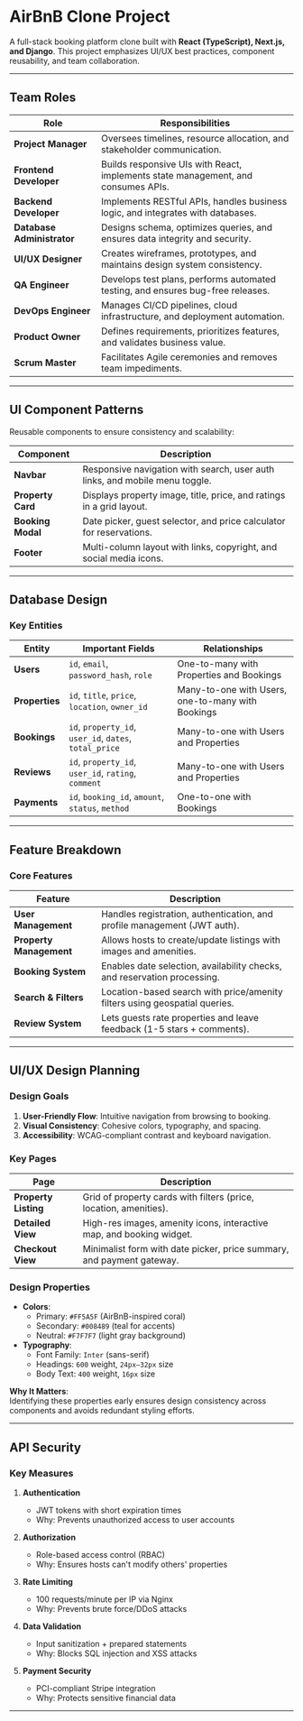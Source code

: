 # AirBnB Clone Project

A full-stack booking platform clone built with **React (TypeScript), Next.js, and Django**. This project emphasizes UI/UX best practices, component reusability, and team collaboration.

---

## Team Roles

| Role                      | Responsibilities                                                                 |
|---------------------------|---------------------------------------------------------------------------------|
| **Project Manager**       | Oversees timelines, resource allocation, and stakeholder communication.         |
| **Frontend Developer**    | Builds responsive UIs with React, implements state management, and consumes APIs.|
| **Backend Developer**     | Implements RESTful APIs, handles business logic, and integrates with databases. |
| **Database Administrator**| Designs schema, optimizes queries, and ensures data integrity and security.     |
| **UI/UX Designer**        | Creates wireframes, prototypes, and maintains design system consistency.        |
| **QA Engineer**           | Develops test plans, performs automated testing, and ensures bug-free releases. |
| **DevOps Engineer**       | Manages CI/CD pipelines, cloud infrastructure, and deployment automation.       |
| **Product Owner**         | Defines requirements, prioritizes features, and validates business value.       |
| **Scrum Master**          | Facilitates Agile ceremonies and removes team impediments.                      |

---

## UI Component Patterns

Reusable components to ensure consistency and scalability:

| Component       | Description                                                                 |
|-----------------|-----------------------------------------------------------------------------|
| **Navbar**      | Responsive navigation with search, user auth links, and mobile menu toggle. |
| **Property Card** | Displays property image, title, price, and ratings in a grid layout.       |
| **Booking Modal** | Date picker, guest selector, and price calculator for reservations.        |
| **Footer**      | Multi-column layout with links, copyright, and social media icons.          |

---

## Database Design

### Key Entities

| Entity      | Important Fields                          | Relationships                              |
|-------------|-------------------------------------------|--------------------------------------------|
| **Users**   | `id`, `email`, `password_hash`, `role`    | One-to-many with Properties and Bookings   |
| **Properties** | `id`, `title`, `price`, `location`, `owner_id` | Many-to-one with Users, one-to-many with Bookings |
| **Bookings** | `id`, `property_id`, `user_id`, `dates`, `total_price` | Many-to-one with Users and Properties |
| **Reviews** | `id`, `property_id`, `user_id`, `rating`, `comment` | Many-to-one with Users and Properties |
| **Payments** | `id`, `booking_id`, `amount`, `status`, `method` | One-to-one with Bookings              |

---

## Feature Breakdown

### Core Features

| Feature               | Description                                                                 |
|-----------------------|-----------------------------------------------------------------------------|
| **User Management**   | Handles registration, authentication, and profile management (JWT auth).    |
| **Property Management** | Allows hosts to create/update listings with images and amenities.          |
| **Booking System**    | Enables date selection, availability checks, and reservation processing.    |
| **Search & Filters**  | Location-based search with price/amenity filters using geospatial queries.  |
| **Review System**     | Lets guests rate properties and leave feedback (1-5 stars + comments).      |

---

## UI/UX Design Planning

### Design Goals
1. **User-Friendly Flow**: Intuitive navigation from browsing to booking.  
2. **Visual Consistency**: Cohesive colors, typography, and spacing.  
3. **Accessibility**: WCAG-compliant contrast and keyboard navigation.  

### Key Pages
| Page                  | Description                                                                 |
|-----------------------|-----------------------------------------------------------------------------|
| **Property Listing**  | Grid of property cards with filters (price, location, amenities).           |
| **Detailed View**     | High-res images, amenity icons, interactive map, and booking widget.        |
| **Checkout View**     | Minimalist form with date picker, price summary, and payment gateway.       |

### Design Properties
- **Colors**:  
  - Primary: `#FF5A5F` (AirBnB-inspired coral)  
  - Secondary: `#008489` (teal for accents)  
  - Neutral: `#F7F7F7` (light gray background)  
- **Typography**:  
  - Font Family: `Inter` (sans-serif)  
  - Headings: `600` weight, `24px–32px` size  
  - Body Text: `400` weight, `16px` size  

**Why It Matters**:  
Identifying these properties early ensures design consistency across components and avoids redundant styling efforts.

---

## API Security

### Key Measures
1. **Authentication**  
   - JWT tokens with short expiration times  
   - Why: Prevents unauthorized access to user accounts  

2. **Authorization**  
   - Role-based access control (RBAC)  
   - Why: Ensures hosts can't modify others' properties  

3. **Rate Limiting**  
   - 100 requests/minute per IP via Nginx  
   - Why: Prevents brute force/DDoS attacks  

4. **Data Validation**  
   - Input sanitization + prepared statements  
   - Why: Blocks SQL injection and XSS attacks  

5. **Payment Security**  
   - PCI-compliant Stripe integration  
   - Why: Protects sensitive financial data  

---


